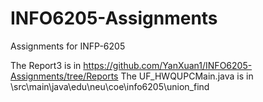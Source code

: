 # INFO6205-Assignments
Assignments for INFP-6205

The Report3 is in https://github.com/YanXuan1/INFO6205-Assignments/tree/Reports
The UF_HWQUPCMain.java is in \src\main\java\edu\neu\coe\info6205\union_find
